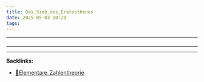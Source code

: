 ```yaml
---
title: Das_Sieb_des_Eratosthenes
date: 2025-05-03 10:20
tags: 
---
```


----

### 






----

----
**Backlinks:**
- [📂Elementare_Zahlentheorie](/📁Elementare_Zahlentheorie)
